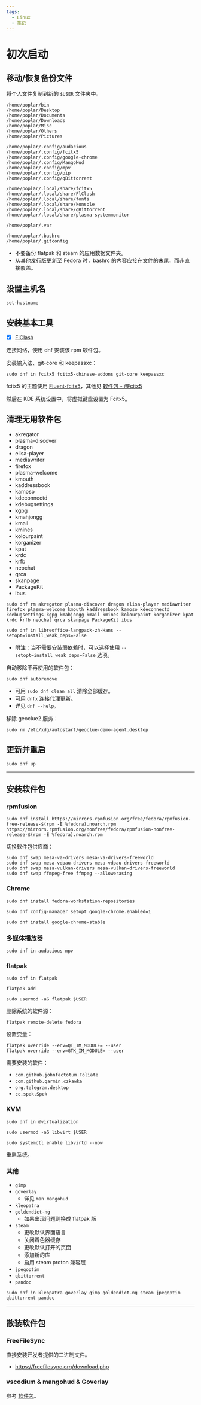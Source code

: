 ```yaml
---
tags:
  - Linux
  - 笔记
---
```


# 初次启动

## 移动/恢复备份文件

将个人文件复制到新的 `$USER` 文件夹中。

```
/home/poplar/bin
/home/poplar/Desktop
/home/poplar/Documents
/home/poplar/Downloads
/home/poplar/Misc
/home/poplar/Others
/home/poplar/Pictures

/home/poplar/.config/audacious
/home/poplar/.config/fcitx5
/home/poplar/.config/google-chrome
/home/poplar/.config/MangoHud
/home/poplar/.config/mpv
/home/poplar/.config/pip
/home/poplar/.config/qBittorrent

/home/poplar/.local/share/fcitx5
/home/poplar/.local/share/FlClash
/home/poplar/.local/share/fonts
/home/poplar/.local/share/konsole
/home/poplar/.local/share/qBittorrent
/home/poplar/.local/share/plasma-systemmonitor

/home/poplar/.var

/home/poplar/.bashrc
/home/poplar/.gitconfig
```

- 不要备份 flatpak 和 steam 的应用数据文件夹。
- 从其他发行版更新至 Fedora 时，bashrc 的内容应接在文件的末尾，而非直接覆盖。

## 设置主机名

```
set-hostname
```

## 安装基本工具

- [x] [FlClash]

连接网络，使用 dnf 安装该 rpm 软件包。

[FlClash]: https://github.com/chen08209/FlClash

安装输入法、git-core 和 keepassxc：

```
sudo dnf in fcitx5 fcitx5-chinese-addons git-core keepassxc
```

fcitx5 的主题使用 [Fluent-fcitx5]，其他见 [软件包 - #Fcitx5](./../note-openSUSE/4-software.md)

[Fluent-fcitx5]: https://github.com/Reverier-Xu/Fluent-fcitx5

然后在 KDE 系统设置中，将虚拟键盘设置为 Fcitx5。

## 清理无用软件包

- akregator
- plasma-discover
- dragon
- elisa-player
- mediawriter
- firefox
- plasma-welcome
- kmouth
- kaddressbook
- kamoso
- kdeconnectd
- kdebugsettings
- kgpg
- kmahjongg
- kmail
- kmines
- kolourpaint
- korganizer
- kpat
- krdc
- krfb
- neochat
- qrca
- skanpage
- PackageKit
- ibus

```
sudo dnf rm akregator plasma-discover dragon elisa-player mediawriter firefox plasma-welcome kmouth kaddressbook kamoso kdeconnectd kdebugsettings kgpg kmahjongg kmail kmines kolourpaint korganizer kpat krdc krfb neochat qrca skanpage PackageKit ibus
```
```
sudo dnf in libreoffice-langpack-zh-Hans --setopt=install_weak_deps=False
```

- 附注：当不需要安装弱依赖时，可以选择使用 `--setopt=install_weak_deps=False` 选项。


自动移除不再使用的软件包：

```
sudo dnf autoremove
```

- 可用 `sudo dnf clean all` 清除全部缓存。
- 可用 `dnfx` 连接代理更新。
- 详见 `dnf --help`。

移除 geoclue2 服务：

```
sudo rm /etc/xdg/autostart/geoclue-demo-agent.desktop
```

## 更新并重启

```
sudo dnf up
```

----

## 安装软件包

### rpmfusion

```
sudo dnf install https://mirrors.rpmfusion.org/free/fedora/rpmfusion-free-release-$(rpm -E %fedora).noarch.rpm https://mirrors.rpmfusion.org/nonfree/fedora/rpmfusion-nonfree-release-$(rpm -E %fedora).noarch.rpm
```

切换软件包供应商：

```
sudo dnf swap mesa-va-drivers mesa-va-drivers-freeworld
sudo dnf swap mesa-vdpau-drivers mesa-vdpau-drivers-freeworld
sudo dnf swap mesa-vulkan-drivers mesa-vulkan-drivers-freeworld
sudo dnf swap ffmpeg-free ffmpeg --allowerasing
```

### Chrome

```
sudo dnf install fedora-workstation-repositories
```

```
sudo dnf config-manager setopt google-chrome.enabled=1
```

```
sudo dnf install google-chrome-stable
```

### 多媒体播放器

```
sudo dnf in audacious mpv
```

### flatpak

```
sudo dnf in flatpak
```

```
flatpak-add
```

```
sudo usermod -aG flatpak $USER
```

删除系统的软件源：

```
flatpak remote-delete fedora
```

设置变量：

```
flatpak override --env=QT_IM_MODULE= --user
flatpak override --env=GTK_IM_MODULE= --user
```

需要安装的软件：

- `com.github.johnfactotum.Foliate`
- `com.github.qarmin.czkawka`
- `org.telegram.desktop`
- `cc.spek.Spek`

### KVM

```
sudo dnf in @virtualization
```
```
sudo usermod -aG libvirt $USER
```
```
sudo systemctl enable libvirtd --now
```

重启系统。

### 其他

- `gimp`
- `goverlay`
    - 详见 `man mangohud`
- `kleopatra`
- `goldendict-ng`
    - 如果出现问题则换成 flatpak 版
- `steam`
    - 更改默认界面语言
    - 关闭着色器缓存
    - 更改默认打开的页面
    - 添加新的库
    - 启用 steam proton 兼容层
- `jpegoptim`
- `qbittorrent`
- `pandoc`

```
sudo dnf in kleopatra goverlay gimp goldendict-ng steam jpegoptim qbittorrent pandoc
```

----

## 散装软件包

### FreeFileSync

直接安装开发者提供的二进制文件。

- <https://freefilesync.org/download.php>

### vscodium & mangohud & Goverlay

参考 [软件包](./../note-openSUSE/4-software.md)。